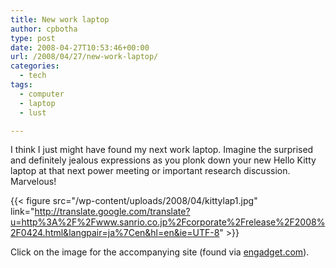 ```yaml
---
title: New work laptop
author: cpbotha
type: post
date: 2008-04-27T10:53:46+00:00
url: /2008/04/27/new-work-laptop/
categories:
  - tech
tags:
  - computer
  - laptop
  - lust

---
```

I think I just might have found my next work laptop. Imagine the surprised and definitely jealous expressions as you plonk down your new Hello Kitty laptop at that next power meeting or important research discussion. Marvelous!

{{< figure src="/wp-content/uploads/2008/04/kittylap1.jpg" link="http://translate.google.com/translate?u=http%3A%2F%2Fwww.sanrio.co.jp%2Fcorporate%2Frelease%2F2008%2F0424.html&langpair=ja%7Cen&hl=en&ie=UTF-8" >}}

Click on the image for the accompanying site (found via [engadget.com][2]).

 [1]: http://translate.google.com/translate?u=http%3A%2F%2Fwww.sanrio.co.jp%2Fcorporate%2Frelease%2F2008%2F0424.html&langpair=ja%7Cen&hl=en&ie=UTF-8
 [2]: http://engadget.com/ "Engadget Website"
